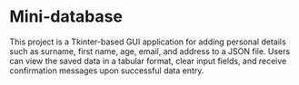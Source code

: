 # Mini-database
This project is a Tkinter-based GUI application for adding personal details such as surname, first name, age, email, and address to a JSON file. Users can view the saved data in a tabular format, clear input fields, and receive confirmation messages upon successful data entry.
